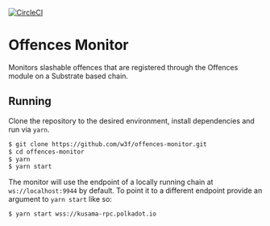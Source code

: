 [![CircleCI](https://circleci.com/gh/w3f/offences-monitor.svg?style=svg)](https://circleci.com/gh/w3f/offences-monitor)

# Offences Monitor

Monitors slashable offences that are registered through the Offences module on a Substrate based chain.

## Running

Clone the repository to the desired environment, install dependencies and run via `yarn`.

```zsh
$ git clone https://github.com/w3f/offences-monitor.git
$ cd offences-monitor
$ yarn
$ yarn start
```

The monitor will use the endpoint of a locally running chain at `ws://localhost:9944` by default. To point it to a different endpoint provide an argument to `yarn start` like so:

```zsh
$ yarn start wss://kusama-rpc.polkadot.io
```
